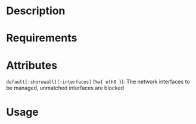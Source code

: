 Description
===========

Requirements
============

Attributes
==========

`default[:shorewall][:interfaces]` (`%w{ eth0 }`): The network interfaces to be
managed, unmatched interfaces are blocked

Usage
=====

